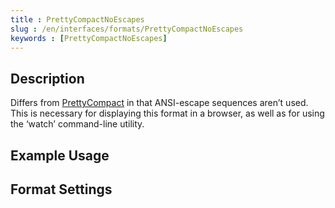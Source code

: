 ```yaml
---
title : PrettyCompactNoEscapes
slug : /en/interfaces/formats/PrettyCompactNoEscapes
keywords : [PrettyCompactNoEscapes]
---
```


## Description

Differs from [PrettyCompact](/docs/en/interfaces/formats/PrettyCompact) in that ANSI-escape sequences aren’t used. This is necessary for displaying this format in a browser, as well as for using the ‘watch’ command-line utility.

## Example Usage

## Format Settings

